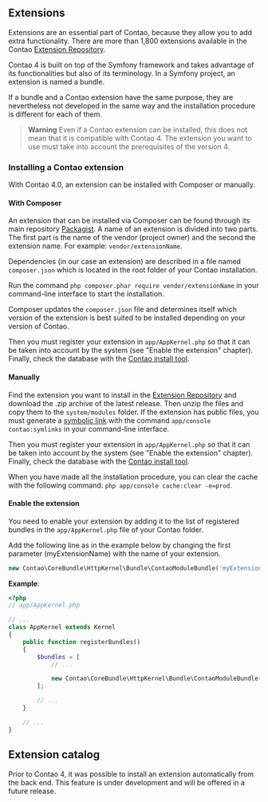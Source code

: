 ## Extensions

Extensions are an essential part of Contao, because they allow you to add extra
functionality. There are more than 1,800 extensions available in the Contao
[Extension Repository][1].

Contao 4 is built on top of the Symfony framework and takes advantage of its
functionalities but also of its terminology. In a Symfony project, an extension
is named a bundle.

If a bundle and a Contao extension have the same purpose, they are nevertheless
not developed in the same way and the installation procedure is different for
each of them.

> **Warning** Even if a Contao extension can be installed, this does not mean
that it is compatible with Contao 4. The extension you want to use must take
into account the prerequisites of the version 4.


### Installing a Contao extension

With Contao 4.0, an extension can be installed with Composer or manually.


#### With Composer

An extension that can be installed via Composer can be found through its main
repository [Packagist][2]. A name of an extension is divided into two parts.
The first part is the name of the vendor (project owner) and the second the
extension name. For example: `vendor/extensionName`.

Dependencies (in our case an extension) are described in a file named
`composer.json` which is located in the root folder of your Contao installation.

Run the command `php composer.phar require vendor/extensionName` in your
command-line interface to start the installation.

Composer updates the `composer.json` file and determines itself which version
of the extension is best suited to be installed depending on your version of
Contao.

Then you must register your extension in `app/AppKernel.php` so that it can be
taken into account by the system (see "Enable the extension" chapter). Finally,
check the database with the [Contao install tool][4].


#### Manually

Find the extension you want to install in the [Extension Repository][1] and
download the .zip archive of the latest release. Then unzip the files and copy
them to the `system/modules` folder. If the extension has public files, you must
generate a [symbolic link][3] with the command `app/console contao:symlinks` in
your command-line interface.

Then you must register your extension in `app/AppKernel.php` so that it can be
taken into account by the system (see "Enable the extension" chapter). Finally,
check the database with the [Contao install tool][4].

When you have made all the installation procedure, you can clear the cache with
the following command: `php app/console cache:clear -e=prod`.


#### Enable the extension

You need to enable your extension by adding it to the list of registered
bundles in the `app/AppKernel.php` file of your Contao folder.

Add the following line as in the example below by changing the first parameter
(myExtensionName) with the name of your extension.

```php
new Contao\CoreBundle\HttpKernel\Bundle\ContaoModuleBundle('myExtensionName', $this->getRootDir()),
```

**Example**:

```php
<?php
// app/AppKernel.php

// ...
class AppKernel extends Kernel
{
    public function registerBundles()
    {
        $bundles = [
            // ...

            new Contao\CoreBundle\HttpKernel\Bundle\ContaoModuleBundle('myExtensionName', $this->getRootDir()),
        ];

        // ...
    }

    // ...
}
```


## Extension catalog

Prior to Contao 4, it was possible to install an extension automatically from
the back end. This feature is under development and will be offered in a future
release.


[1]: https://contao.org/en/extension-list.html
[2]: https://packagist.org
[3]: ../01-installation/installing-contao.md#symbolic-link
[4]: ../01-installation/installing-contao.md#the-contao-install-tool
